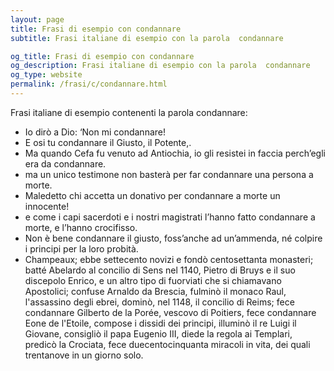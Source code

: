 ```yaml
---
layout: page
title: Frasi di esempio con condannare 
subtitle: Frasi italiane di esempio con la parola  condannare

og_title: Frasi di esempio con condannare 
og_description: Frasi italiane di esempio con la parola  condannare
og_type: website
permalink: /frasi/c/condannare.html
---
```


Frasi italiane di esempio contenenti la parola condannare:


- Io dirò a Dio: ‘Non mi condannare!
- E osi tu condannare il Giusto, il Potente,.
- Ma quando Cefa fu venuto ad Antiochia, io gli resistei in faccia perch’egli era da condannare.
- ma un unico testimone non basterà per far condannare una persona a morte.
- Maledetto chi accetta un donativo per condannare a morte un innocente!
- e come i capi sacerdoti e i nostri magistrati l’hanno fatto condannare a morte, e l’hanno crocifisso.
- Non è bene condannare il giusto, foss’anche ad un’ammenda, né colpire i principi per la loro probità.
- Champeaux; ebbe settecento novizi e fondò centosettanta monasteri; batté Abelardo al concilio di Sens nel 1140, Pietro di Bruys e il suo discepolo Enrico, e un altro tipo di fuorviati che si chiamavano Apostolici; confuse Arnaldo da Brescia, fulminò il monaco Raul, l'assassino degli ebrei, dominò, nel 1148, il concilio di Reims; fece condannare Gilberto de la Porée, vescovo di Poitiers, fece condannare Eone de l'Etoile, compose i dissidi dei principi, illuminò il re Luigi il Giovane, consigliò il papa Eugenio III, diede la regola ai Templari, predicò la Crociata, fece duecentocinquanta miracoli in vita, dei quali trentanove in un giorno solo.
